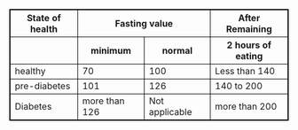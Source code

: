 <DOCTYPE html>
    <html>
        <head>
               <title> TABLE</title>  
               <style >
               table,th,td{
                border :1px solid black;
                border-collapse: collapse;
               };
            </style>
       </head>
        <body>
         <table>
        <thead>
            <tr> 
                <th> State of health</th>
                <th colspan="2">Fasting value</th>
                <th>After Remaining</th>
            </tr>
            <tr> 
                <th>   </th>
                <th>minimum</th>
                <th>normal</th>
                <th> 2 hours of eating</th>
            </tr>
        </thead>
        <tbody>
            <tr>
                <td>healthy</td>
                <td>70</td>
                <td>100</td>
                <td>Less than 140</td>
            </tr>
            <tr>
                <td>pre-diabetes</td>
                <td>101</td>
                <td>126</td>
                <td>140 to 200</td>
            </tr>
            <tr>
                <td>Diabetes</td>
                <td>more than 126</td>
                <td>Not applicable</td>
                <td>more than 200</td>
            </tr>
        </tbody>
        </table> 
        </body>
    </html>
